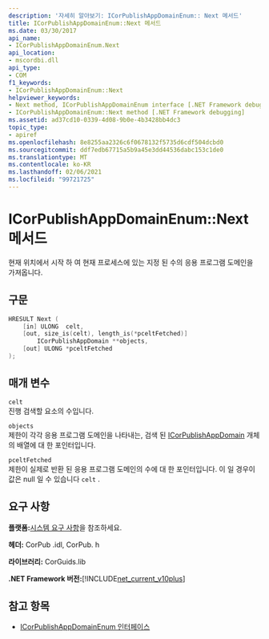 ```yaml
---
description: '자세히 알아보기: ICorPublishAppDomainEnum:: Next 메서드'
title: ICorPublishAppDomainEnum::Next 메서드
ms.date: 03/30/2017
api_name:
- ICorPublishAppDomainEnum.Next
api_location:
- mscordbi.dll
api_type:
- COM
f1_keywords:
- ICorPublishAppDomainEnum::Next
helpviewer_keywords:
- Next method, ICorPublishAppDomainEnum interface [.NET Framework debugging]
- ICorPublishAppDomainEnum::Next method [.NET Framework debugging]
ms.assetid: ad37cd10-0339-4d08-9b0e-4b3428bb4dc3
topic_type:
- apiref
ms.openlocfilehash: 8e8255aa2326c6f0678132f5735d6cdf504dcbd0
ms.sourcegitcommit: ddf7edb67715a5b9a45e3dd44536dabc153c1de0
ms.translationtype: MT
ms.contentlocale: ko-KR
ms.lasthandoff: 02/06/2021
ms.locfileid: "99721725"
---
```

# <a name="icorpublishappdomainenumnext-method"></a>ICorPublishAppDomainEnum::Next 메서드

현재 위치에서 시작 하 여 현재 프로세스에 있는 지정 된 수의 응용 프로그램 도메인을 가져옵니다.  
  
## <a name="syntax"></a>구문  
  
```cpp  
HRESULT Next (  
    [in] ULONG  celt,  
    [out, size_is(celt), length_is(*pceltFetched)]
        ICorPublishAppDomain **objects,  
    [out] ULONG *pceltFetched  
);  
```  
  
## <a name="parameters"></a>매개 변수  

 `celt`  
 진행 검색할 요소의 수입니다.  
  
 `objects`  
 제한이 각각 응용 프로그램 도메인을 나타내는, 검색 된 [ICorPublishAppDomain](icorpublishappdomain-interface.md) 개체의 배열에 대 한 포인터입니다.  
  
 `pceltFetched`  
 제한이 실제로 반환 된 응용 프로그램 도메인의 수에 대 한 포인터입니다. 이 일 경우이 값은 null 일 수 있습니다 `celt` .  
  
## <a name="requirements"></a>요구 사항  

 **플랫폼:**[시스템 요구 사항](../../get-started/system-requirements.md)을 참조하세요.  
  
 **헤더:** CorPub .idl, CorPub. h  
  
 **라이브러리:** CorGuids.lib  
  
 **.NET Framework 버전:**[!INCLUDE[net_current_v10plus](../../../../includes/net-current-v10plus-md.md)]  
  
## <a name="see-also"></a>참고 항목

- [ICorPublishAppDomainEnum 인터페이스](icorpublishappdomainenum-interface.md)
